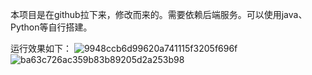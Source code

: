 本项目是在github拉下来，修改而来的。需要依赖后端服务。可以使用java、Python等自行搭建。

运行效果如下：
![9948ccb6d99620a741115f3205f696f](https://user-images.githubusercontent.com/17305717/159398324-a80d4b5f-1b87-44e3-b03f-28bfad4f70b3.jpg)
![ba63c726ac359b83b89205d2a253b98](https://user-images.githubusercontent.com/17305717/159398360-3f25da16-0d21-4c5e-8c21-b48b40172597.jpg)
